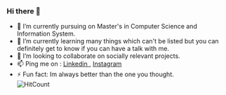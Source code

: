 ### Hi there 👋

<!--
**Anjana97/Anjana97** is a ✨ _special_ ✨ repository because its `README.md` (this file) appears on your GitHub profile.


Here are some ideas to get you started: -->

- 🔭 I’m currently pursuing on Master's in Computer Science and Information System.
- 🌱 I’m currently learning many things which can't be listed but you can definitely get to know if you can have a talk with me.
- 👯 I’m looking to collaborate on socially relevant projects.
- 📫 Ping me on :   <a href= "www.linkedin.com/in/anjanageorge97"> Linkedin </a> , 
<a href="https://www.instagram.com/__anjana_george__/?hl=en"> Instagram </a>
- ⚡ Fun fact: Im always better than the one you thought.
\
![HitCount](http://hits.dwyl.com/Anjana97/Anjana97.svg)
